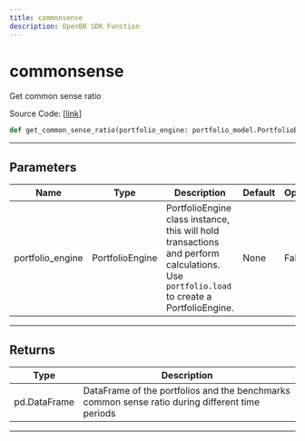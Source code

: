 ```yaml
---
title: commonsense
description: OpenBB SDK Function
---
```


# commonsense

Get common sense ratio

Source Code: [[link](https://github.com/OpenBB-finance/OpenBBTerminal/tree/main/openbb_terminal/portfolio/portfolio_model.py#L1338)]

```python
def get_common_sense_ratio(portfolio_engine: portfolio_model.PortfolioEngine) -> None
```

---

## Parameters

| Name | Type | Description | Default | Optional |
| ---- | ---- | ----------- | ------- | -------- |
| portfolio_engine | PortfolioEngine | PortfolioEngine class instance, this will hold transactions and perform calculations.<br/>Use `portfolio.load` to create a PortfolioEngine. | None | False |


---

## Returns

| Type | Description |
| ---- | ----------- |
| pd.DataFrame | DataFrame of the portfolios and the benchmarks common sense ratio during different time periods |
---

